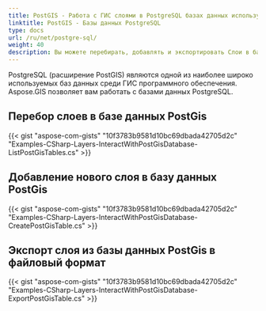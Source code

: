 ```yaml
---
title: PostGIS - Работа с ГИС слоями в PostgreSQL базах данных используя C#
linktitle: PostGIS - Базы данных PostgreSQL
type: docs
url: /ru/net/postgre-sql/
weight: 40
description: Вы можете перебирать, добавлять и экспортировать Слои в базы данных PostGIS PostgreSQL, используя GIS C# библиотеку.
---
```


PostgreSQL (расширение PostGIS) являются одной из наиболее широко используемых баз данных среди ГИС программного обеспечения. Aspose.GIS позволяет вам работать с базами данных PostgreSQL.

## **Перебор слоев в базе данных PostGis**
{{< gist "aspose-com-gists" "10f3783b9581d10bc69dbada42705d2c" "Examples-CSharp-Layers-InteractWithPostGisDatabase-ListPostGisTables.cs" >}}
## **Добавление нового слоя в базу данных PostGis**
{{< gist "aspose-com-gists" "10f3783b9581d10bc69dbada42705d2c" "Examples-CSharp-Layers-InteractWithPostGisDatabase-CreatePostGisTable.cs" >}}
## **Экспорт слоя из базы данных PostGis в файловый формат**
{{< gist "aspose-com-gists" "10f3783b9581d10bc69dbada42705d2c" "Examples-CSharp-Layers-InteractWithPostGisDatabase-ExportPostGisTable.cs" >}}
